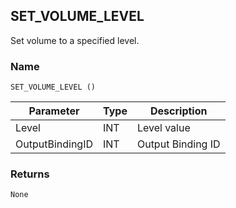 ## SET\_VOLUME\_LEVEL

Set volume to a specified level.


### Name

`SET_VOLUME_LEVEL () `


| Parameter       | Type | Description       |
| --------------- | ---- | ----------------- |
| Level           | INT  | Level value       |
| OutputBindingID | INT  | Output Binding ID |



### Returns

`None`